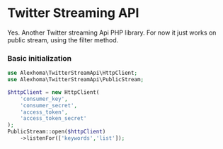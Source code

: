 # Twitter Streaming API
Yes. Another Twitter streaming Api PHP library. For now it just works on public stream, using the filter method.<br>

### Basic initialization
```php
use Alexhoma\TwitterStreamApi\HttpClient;
use Alexhoma\TwitterStreamApi\PublicStream;

$httpClient = new HttpClient(
    'consumer_key',
    'consumer_secret',
    'access_token',
    'access_token_secret'
);
PublicStream::open($httpClient)
    ->listenFor(['keywords','list']);
```